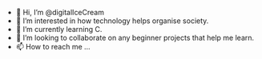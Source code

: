 - 👋 Hi, I’m @digitalIceCream
- 👀 I’m interested in how technology helps organise society.
- 🌱 I’m currently learning C.
- 💞️ I’m looking to collaborate on any beginner projects that help me learn.
- 📫 How to reach me ...

<!---
digitalIceCream/digitalIceCream is a ✨ special ✨ repository because its `README.md` (this file) appears on your GitHub profile.
You can click the Preview link to take a look at your changes.
--->
